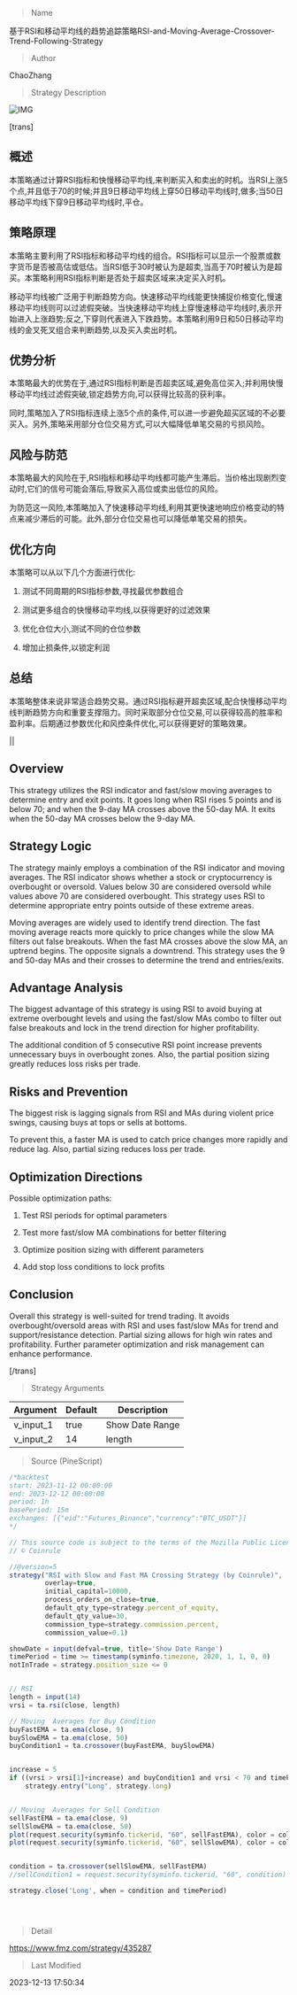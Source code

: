 
> Name

基于RSI和移动平均线的趋势追踪策略RSI-and-Moving-Average-Crossover-Trend-Following-Strategy

> Author

ChaoZhang

> Strategy Description

![IMG](https://www.fmz.com/upload/asset/1126c66b27ccfe50f7e.png)

[trans]

## 概述

本策略通过计算RSI指标和快慢移动平均线,来判断买入和卖出的时机。当RSI上涨5个点,并且低于70的时候;并且9日移动平均线上穿50日移动平均线时,做多;当50日移动平均线下穿9日移动平均线时,平仓。

## 策略原理  

本策略主要利用了RSI指标和移动平均线的组合。RSI指标可以显示一个股票或数字货币是否被高估或低估。当RSI低于30时被认为是超卖,当高于70时被认为是超买。本策略利用RSI指标判断是否处于超卖区域来决定买入时机。  

移动平均线被广泛用于判断趋势方向。快速移动平均线能更快捕捉价格变化,慢速移动平均线则可以过滤假突破。当快速移动平均线上穿慢速移动平均线时,表示开始进入上涨趋势;反之,下穿则代表进入下跌趋势。本策略利用9日和50日移动平均线的金叉死叉组合来判断趋势,以及买入卖出时机。

## 优势分析

本策略最大的优势在于,通过RSI指标判断是否超卖区域,避免高位买入;并利用快慢移动平均线过滤假突破,锁定趋势方向,可以获得比较高的获利率。  

同时,策略加入了RSI指标连续上涨5个点的条件,可以进一步避免超买区域的不必要买入。另外,策略采用部分仓位交易方式,可以大幅降低单笔交易的亏损风险。

## 风险与防范

本策略最大的风险在于,RSI指标和移动平均线都可能产生滞后。当价格出现剧烈变动时,它们的信号可能会落后,导致买入高位或卖出低位的风险。  

为防范这一风险,本策略加入了快速移动平均线,利用其更快速地响应价格变动的特点来减少滞后的可能。此外,部分仓位交易也可以降低单笔交易的损失。

## 优化方向  

本策略可以从以下几个方面进行优化:

1. 测试不同周期的RSI指标参数,寻找最优参数组合

2. 测试更多组合的快慢移动平均线,以获得更好的过滤效果

3. 优化仓位大小,测试不同的仓位参数

4. 增加止损条件,以锁定利润

## 总结  

本策略整体来说非常适合趋势交易。通过RSI指标避开超卖区域,配合快慢移动平均线判断趋势方向和重要支撑阻力。同时采取部分仓位交易,可以获得较高的胜率和盈利率。后期通过参数优化和风控条件优化,可以获得更好的策略效果。

||

## Overview  

This strategy utilizes the RSI indicator and fast/slow moving averages to determine entry and exit points. It goes long when RSI rises 5 points and is below 70; and when the 9-day MA crosses above the 50-day MA. It exits when the 50-day MA crosses below the 9-day MA.

## Strategy Logic

The strategy mainly employs a combination of the RSI indicator and moving averages. The RSI indicator shows whether a stock or cryptocurrency is overbought or oversold. Values below 30 are considered oversold while values above 70 are considered overbought. This strategy uses RSI to determine appropriate entry points outside of these extreme areas.  

Moving averages are widely used to identify trend direction. The fast moving average reacts more quickly to price changes while the slow MA filters out false breakouts. When the fast MA crosses above the slow MA, an uptrend begins. The opposite signals a downtrend. This strategy uses the 9 and 50-day MAs and their crosses to determine the trend and entries/exits.

## Advantage Analysis 

The biggest advantage of this strategy is using RSI to avoid buying at extreme overbought levels and using the fast/slow MAs combo to filter out false breakouts and lock in the trend direction for higher profitability.  

The additional condition of 5 consecutive RSI point increase prevents unnecessary buys in overbought zones. Also, the partial position sizing greatly reduces loss risks per trade.

## Risks and Prevention  

The biggest risk is lagging signals from RSI and MAs during violent price swings, causing buys at tops or sells at bottoms.  

To prevent this, a faster MA is used to catch price changes more rapidly and reduce lag. Also, partial sizing reduces loss per trade.

## Optimization Directions

Possible optimization paths:

1. Test RSI periods for optimal parameters  

2. Test more fast/slow MA combinations for better filtering  

3. Optimize position sizing with different parameters

4. Add stop loss conditions to lock profits

## Conclusion  

Overall this strategy is well-suited for trend trading. It avoids overbought/oversold areas with RSI and uses fast/slow MAs for trend and support/resistance detection. Partial sizing allows for high win rates and profitability. Further parameter optimization and risk management can enhance performance.

[/trans]

> Strategy Arguments



|Argument|Default|Description|
|----|----|----|
|v_input_1|true|Show Date Range|
|v_input_2|14|length|


> Source (PineScript)

``` javascript
/*backtest
start: 2023-11-12 00:00:00
end: 2023-12-12 00:00:00
period: 1h
basePeriod: 15m
exchanges: [{"eid":"Futures_Binance","currency":"BTC_USDT"}]
*/

// This source code is subject to the terms of the Mozilla Public License 2.0 at https://mozilla.org/MPL/2.0/
// © Coinrule

//@version=5
strategy("RSI with Slow and Fast MA Crossing Strategy (by Coinrule)",
         overlay=true,
         initial_capital=10000,
         process_orders_on_close=true,
         default_qty_type=strategy.percent_of_equity,
         default_qty_value=30,
         commission_type=strategy.commission.percent,
         commission_value=0.1)

showDate = input(defval=true, title='Show Date Range')
timePeriod = time >= timestamp(syminfo.timezone, 2020, 1, 1, 0, 0)
notInTrade = strategy.position_size <= 0


// RSI
length = input(14)
vrsi = ta.rsi(close, length)

// Moving  Averages for Buy Condition
buyFastEMA = ta.ema(close, 9)
buySlowEMA = ta.ema(close, 50)
buyCondition1 = ta.crossover(buyFastEMA, buySlowEMA)


increase = 5
if ((vrsi > vrsi[1]+increase) and buyCondition1 and vrsi < 70 and timePeriod)
    strategy.entry("Long", strategy.long)


// Moving  Averages for Sell Condition
sellFastEMA = ta.ema(close, 9)
sellSlowEMA = ta.ema(close, 50)
plot(request.security(syminfo.tickerid, "60", sellFastEMA), color = color.blue)
plot(request.security(syminfo.tickerid, "60", sellSlowEMA), color = color.green)


condition = ta.crossover(sellSlowEMA, sellFastEMA)
//sellCondition1 = request.security(syminfo.tickerid, "60", condition)

strategy.close('Long', when = condition and timePeriod)





```

> Detail

https://www.fmz.com/strategy/435287

> Last Modified

2023-12-13 17:50:34
